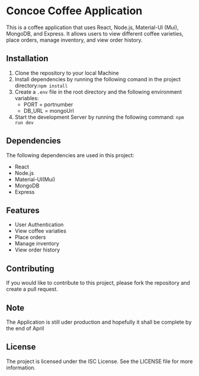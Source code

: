 # Concoe Coffee Application

This is a coffee application that uses React, Node.js, Material-UI (Mui), MongoDB, and Express. It allows users to view different coffee varieties, place orders, manage inventory, and view order history.

## Installation

1. Clone the repository to your local Machine
2. Install dependencies by running the following comand in the project directory:`npm install`
3. Create a `.env` file in the root directory and the following environment variables:
   - PORT = portnumber
   - DB_URL = mongoUrl
4. Start the development Server by running the following command: `npm run dev`

## Dependencies

The following dependencies are used in this project:

- React
- Node.js
- Material-UI(Mui)
- MongoDB
- Express

## Features

- User Authentication
- View coffee variaties
- Place orders
- Manage inventory
- View order history

## Contributing

If you would like to contribute to this project, please fork the repository and create a pull request.

## Note

The Application is still uder production and hopefully it shall be complete by the end of April

## License

The project is licensed under the ISC License. See the LICENSE file for more information.
